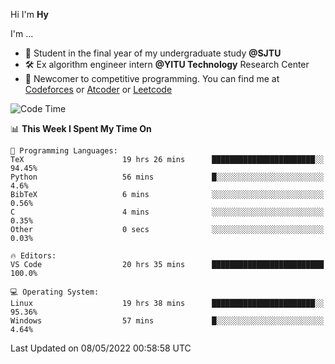 Hi I'm **Hy**

I'm ...
- 📖 Student in the final year of my undergraduate study **@SJTU**
- 🛠️ Ex algorithm engineer intern **@YITU Technology** Research Center
- 🏅 Newcomer to competitive programming. You can find me at [Codeforces](https://codeforces.com/profile/Hy3) or [Atcoder](https://atcoder.jp/users/Hy3) or [Leetcode](https://leetcode-cn.com/u/_hy3/)


<!--START_SECTION:waka-->
![Code Time](http://img.shields.io/badge/Code%20Time-0-blue)

📊 **This Week I Spent My Time On** 

```text
💬 Programming Languages: 
TeX                      19 hrs 26 mins      ███████████████████████░░   94.45% 
Python                   56 mins             █░░░░░░░░░░░░░░░░░░░░░░░░   4.6% 
BibTeX                   6 mins              ░░░░░░░░░░░░░░░░░░░░░░░░░   0.56% 
C                        4 mins              ░░░░░░░░░░░░░░░░░░░░░░░░░   0.35% 
Other                    0 secs              ░░░░░░░░░░░░░░░░░░░░░░░░░   0.03%

🔥 Editors: 
VS Code                  20 hrs 35 mins      █████████████████████████   100.0%

💻 Operating System: 
Linux                    19 hrs 38 mins      ███████████████████████░░   95.36% 
Windows                  57 mins             █░░░░░░░░░░░░░░░░░░░░░░░░   4.64%

```


 Last Updated on 08/05/2022 00:58:58 UTC
<!--END_SECTION:waka-->

